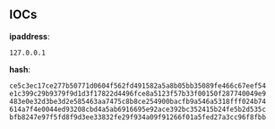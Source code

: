 
## IOCs

__ipaddress__:

```text
127.0.0.1
```
__hash__:

```text
ce5c3ec17ce277b50771d0604f562fd491582a5a8b05bb35089fe466c67eef54
e1c399c29b9379f9d1d3f17822d4496fce8a5123f57b33f00150f287740049e9
483e0e32d3be3d2e585463aa7475c8b8ce254900bacfb9a546a5318fff024b74
614a7f4e0044ed93208cbd4a5ab6916695e92ace392bc352415b24fe5b2d535c
bfb8247e97f5fd8f9d3ee33832fe29f934a09f91266f01a5fed27a3cc96f8fbb
```